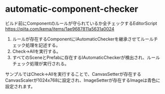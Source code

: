 # automatic-component-checker
ビルド前にComponentのルールが守られているか全チェックするEditorScript
https://qiita.com/kema/items/1ae9687811a5631a0024

1. ルールが存在するComponentにIAutomaticCheckerを継承させてルールチェック処理を記述する。
2. Check->Allを実行する。
3. すべてのSceneとPrefabに存在するIAutomaticCheckerが検出され、ルールチェック処理が実行される。

サンプルではCheck->Allを実行することで、CanvasSetterが存在するCanvasScalerが1024x768に設定され、ImageSetterが存在するImageは青色に設定されます。
